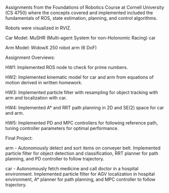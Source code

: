 Assignments from the Foundations of Robotics Course at Cornell University (CS 4750) where the concepts covered and implemented included the fundamentals of ROS, state estimation, planning, and control algorithms.

Robots were visualized in RVIZ.

Car Model: MuSHR (Multi-agent System for non-Holonomic Racing) car

Arm Model: WidowX 250 robot arm (6 DoF)

Assignment Overviews:

HW1:
Implemented ROS node to check for prime numbers.

HW2:
Implemented kinematic model for car and arm from equations of motion derived in written homework.

HW3:
Implemented particle filter with resampling for object tracking with arm and localization with car.

HW4:
Implemented A* and RRT path planning in 2D and SE(2) space for car and arm.

HW5:
Implemented PD and MPC controllers for following reference path, tuning controller parameters for optimal performance.

Final Project:

arm - Autonomously detect and sort items on conveyer belt. Implemented particle filter for object detection and classification, RRT planner for path planning, and PD controller to follow trajectory.

car - Autonomously fetch medicine and call doctor in a hospital environment. Implemented particle filter for AGV localization in hospital environment, A* planner for path planning, and MPC controller to follow trajectory.
